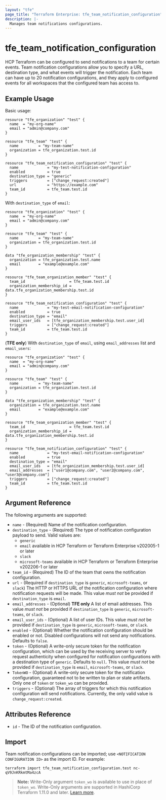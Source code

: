 ```yaml
---
layout: "tfe"
page_title: "Terraform Enterprise: tfe_team_notification_configuration"
description: |-
  Manages team notifications configurations.
---
```


# tfe_team_notification_configuration

HCP Terraform can be configured to send notifications to a team for certain events.
Team notification configurations allow you to specify a URL, destination type, and what events will trigger the notification.
Each team can have up to 20 notification configurations, and they apply to configured events for all workspaces that the configured team has access to.

## Example Usage

Basic usage:

```hcl
resource "tfe_organization" "test" {
  name  = "my-org-name"
  email = "admin@company.com"
}

resource "tfe_team" "test" {
  name         = "my-team-name"
  organization = tfe_organization.test.id
}

resource "tfe_team_notification_configuration" "test" {
  name             = "my-test-notification-configuration"
  enabled          = true
  destination_type = "generic"
  triggers         = ["change_request:created"]
  url              = "https://example.com"
  team_id          = tfe_team.test.id
}
```

With `destination_type` of `email`:

```hcl
resource "tfe_organization" "test" {
  name  = "my-org-name"
  email = "admin@company.com"
}

resource "tfe_team" "test" {
  name         = "my-team-name"
  organization = tfe_organization.test.id
}

data "tfe_organization_membership" "test" {
  organization = tfe_organization.test.name
  email        = "example@example.com"
}

resource "tfe_team_organization_member" "test" {
  team_id                    = tfe_team.test.id
  organization_membership_id = data.tfe_organization_membership.test.id
}

resource "tfe_team_notification_configuration" "test" {
  name             = "my-test-email-notification-configuration"
  enabled          = true
  destination_type = "email"
  email_user_ids   = [tfe_organization_membership.test.user_id]
  triggers         = ["change_request:created"]
  team_id          = tfe_team.test.id
}
```

(**TFE only**) With `destination_type` of `email`, using `email_addresses` list and `email_users`:

```hcl
resource "tfe_organization" "test" {
  name  = "my-org-name"
  email = "admin@company.com"
}

resource "tfe_team" "test" {
  name         = "my-team-name"
  organization = tfe_organization.test.id
}

data "tfe_organization_membership" "test" {
  organization = tfe_organization.test.name
  email        = "example@example.com"
}

resource "tfe_team_organization_member" "test" {
  team_id                    = tfe_team.test.id
  organization_membership_id = data.tfe_organization_membership.test.id
}

resource "tfe_team_notification_configuration" "test" {
  name             = "my-test-email-notification-configuration"
  enabled          = true
  destination_type = "email"
  email_user_ids   = [tfe_organization_membership.test.user_id]
  email_addresses  = ["user1@company.com", "user2@company.com", "user3@company.com"]
  triggers         = ["change_request:created"]
  team_id          = tfe_team.test.id
}
```

## Argument Reference

The following arguments are supported:

- `name` - (Required) Name of the notification configuration.
- `destination_type` - (Required) The type of notification configuration payload to send.
  Valid values are:
  - `generic`
  - `email` available in HCP Terraform or Terraform Enterprise v202005-1 or later
  - `slack`
  - `microsoft-teams` available in HCP Terraform or Terraform Enterprise v202206-1 or later
- `team_id` - (Required) The ID of the team that owns the notification configuration.
- `url` - (Required if `destination_type` is `generic`, `microsoft-teams`, or `slack`) The HTTP or HTTPS URL of the notification configuration where notification requests will be made. This value _must not_ be provided if `destination_type` is `email`.
- `email_addresses` - (Optional) **TFE only** A list of email addresses. This value
  _must not_ be provided if `destination_type` is `generic`, `microsoft-teams`, or `slack`.
- `email_user_ids` - (Optional) A list of user IDs. This value _must not_ be provided
  if `destination_type` is `generic`, `microsoft-teams`, or `slack`.
- `enabled` - (Optional) Whether the notification configuration should be enabled or not.
  Disabled configurations will not send any notifications. Defaults to `false`.
- `token` - (Optional) A write-only secure token for the notification configuration, which can
  be used by the receiving server to verify request authenticity when configured for notification
  configurations with a destination type of `generic`. Defaults to `null`.
  This value _must not_ be provided if `destination_type` is `email`, `microsoft-teams`, or `slack`.
- `TokenWO` - (Optional) A write-only secure token for the notification configuration, guaranteed not to be written to plan or state artifacts. Only one of `token` or `token_wo` can be provided.
- `triggers` - (Optional) The array of triggers for which this notification configuration will
  send notifications. Currently, the only valid value is `change_request:created`.

## Attributes Reference

- `id` - The ID of the notification configuration.

## Import

Team notification configurations can be imported; use `<NOTIFICATION CONFIGURATION ID>` as the import ID. For example:

```shell
terraform import tfe_team_notification_configuration.test nc-qV9JnKRkmtMa4zcA
```
> **Note:** Write-Only argument `token_wo` is available to use in place of `token_wo`. Write-Only arguments are supported in HashiCorp Terraform 1.11.0 and later. [Learn more](https://developer.hashicorp.com/terraform/language/v1.11.x/resources/ephemeral#write-only-arguments).